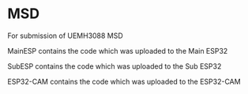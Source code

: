 # MSD
For submission of UEMH3088 MSD

MainESP contains the code which was uploaded to the Main ESP32

SubESP contains the code which was uploaded to the Sub ESP32

ESP32-CAM contains the code which was uploaded to the ESP32-CAM

